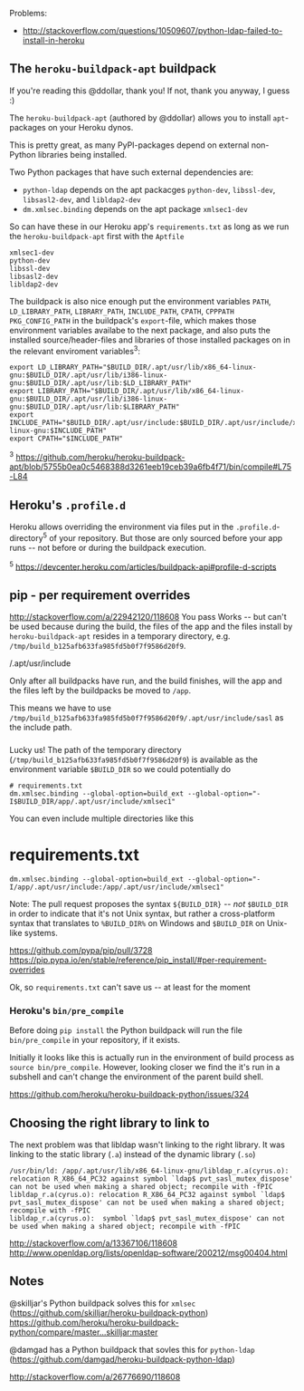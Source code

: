 Problems:

* http://stackoverflow.com/questions/10509607/python-ldap-failed-to-install-in-heroku

The `heroku-buildpack-apt` buildpack
------------------------------------
If you're reading this @ddollar, thank you! If not, thank you anyway, I guess :)

The `heroku-buildpack-apt` (authored by @ddollar) allows you to install `apt`-packages
on your Heroku dynos.

This is pretty great, as many PyPI-packages depend on external non-Python libraries
being installed.

Two Python packages that have such external dependencies are:

* `python-ldap` depends on the apt packacges `python-dev`, `libssl-dev`, `libsasl2-dev`, and `libldap2-dev`
* `dm.xmlsec.binding` depends on the apt package `xmlsec1-dev`

So can have these in our Heroku app's `requirements.txt` as long as we
run the `heroku-buildpack-apt` first with the `Aptfile`

    xmlsec1-dev
    python-dev
    libssl-dev
    libsasl2-dev
    libldap2-dev
    
The buildpack is also nice enough put the environment variables 
`PATH`, `LD_LIBRARY_PATH`, `LIBRARY_PATH`, `INCLUDE_PATH`, `CPATH`, `CPPPATH` `PKG_CONFIG_PATH`
in the buildpack's `export`-file, which makes those environment variables
availabe to the next package, and also puts the installed source/header-files
and libraries of those installed packages on in the relevant enviroment variables<sup>3</sup>:

    export LD_LIBRARY_PATH="$BUILD_DIR/.apt/usr/lib/x86_64-linux-gnu:$BUILD_DIR/.apt/usr/lib/i386-linux-gnu:$BUILD_DIR/.apt/usr/lib:$LD_LIBRARY_PATH"
    export LIBRARY_PATH="$BUILD_DIR/.apt/usr/lib/x86_64-linux-gnu:$BUILD_DIR/.apt/usr/lib/i386-linux-gnu:$BUILD_DIR/.apt/usr/lib:$LIBRARY_PATH"
    export INCLUDE_PATH="$BUILD_DIR/.apt/usr/include:$BUILD_DIR/.apt/usr/include/x86_64-linux-gnu:$INCLUDE_PATH"
    export CPATH="$INCLUDE_PATH"

<sup>3</sup> https://github.com/heroku/heroku-buildpack-apt/blob/5755b0ea0c5468388d3261eeb19ceb39a6fb4f71/bin/compile#L75-L84

Heroku's `.profile.d`
---------------------
Heroku allows overriding the environment via files put in the `.profile.d`-directory<sup>5</sup>
of your repository.
But those are only sourced before your app runs -- not before or during the buildpack
execution.

<sup>5</sup> https://devcenter.heroku.com/articles/buildpack-api#profile-d-scripts

pip - per requirement overrides
-------------------------------

http://stackoverflow.com/a/22942120/118608
You pass 
Works -- but can't be used because during the build, the files of the app
and the files install by `heroku-buildpack-apt` resides in a temporary
directory, e.g. `/tmp/build_b125afb633fa985fd5b0f7f9586d20f9`.

/.apt/usr/include

Only after all buildpacks have run, and the build finishes, will the app and
the files left by the buildpacks be moved to `/app`.

This means we have to use `/tmp/build_b125afb633fa985fd5b0f7f9586d20f9/.apt/usr/include/sasl`
as the include path.

###
Lucky us! The path of the temporary directory (`/tmp/build_b125afb633fa985fd5b0f7f9586d20f9`)
is available as the environment variable `$BUILD_DIR` so we could potentially do

    # requirements.txt
    dm.xmlsec.binding --global-option=build_ext --global-option="-I$BUILD_DIR/app/.apt/usr/include/xmlsec1"

You can even include multiple directories like this

# requirements.txt
    dm.xmlsec.binding --global-option=build_ext --global-option="-I/app/.apt/usr/include:/app/.apt/usr/include/xmlsec1"

Note: The pull request proposes the syntax `${BUILD_DIR}` -- _not_ `$BUILD_DIR` in order
      to indicate that it's not Unix syntax, but rather a cross-platform syntax that
      translates to `%BUILD_DIR%` on Windows and `$BUILD_DIR` on Unix-like systems.

https://github.com/pypa/pip/pull/3728
https://pip.pypa.io/en/stable/reference/pip_install/#per-requirement-overrides


Ok, so `requirements.txt` can't save us -- at least for the moment

### Heroku's `bin/pre_compile`
Before doing `pip install` the Python buildpack will run the file
`bin/pre_compile` in your repository, if it exists.

Initially it looks like this is actually run in the environment of
build process as `source bin/pre_compile`. However, looking closer
we find the it's run in a subshell and can't change the environment
of the parent build shell.

https://github.com/heroku/heroku-buildpack-python/issues/324

Choosing the right library to link to
-------------------------------------
The next problem was that libldap wasn't linking to the right library.
It was linking to the static library (`.a`) instead of the dynamic
library (`.so`)

    /usr/bin/ld: /app/.apt/usr/lib/x86_64-linux-gnu/libldap_r.a(cyrus.o): relocation R_X86_64_PC32 against symbol `ldap$ pvt_sasl_mutex_dispose' can not be used when making a shared object; recompile with -fPIC
    libldap_r.a(cyrus.o): relocation R_X86_64_PC32 against symbol `ldap$ pvt_sasl_mutex_dispose' can not be used when making a shared object; recompile with -fPIC
    libldap_r.a(cyrus.o):  symbol `ldap$ pvt_sasl_mutex_dispose' can not be used when making a shared object; recompile with -fPIC

http://stackoverflow.com/a/13367106/118608
http://www.openldap.org/lists/openldap-software/200212/msg00404.html


Notes
-----
@skilljar's Python buildpack solves this for `xmlsec` (https://github.com/skilljar/heroku-buildpack-python)
https://github.com/heroku/heroku-buildpack-python/compare/master...skilljar:master

@damgad has a Python buildpack that sovles this for `python-ldap` (https://github.com/damgad/heroku-buildpack-python-ldap)

http://stackoverflow.com/a/26776690/118608

